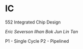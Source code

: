 # IC
552 Integrated Chip Design

*Eric Severson*
*Ilhan Bok*
*Jun Lin Tan*

P1 - Single Cycle
P2 - Pipelined
